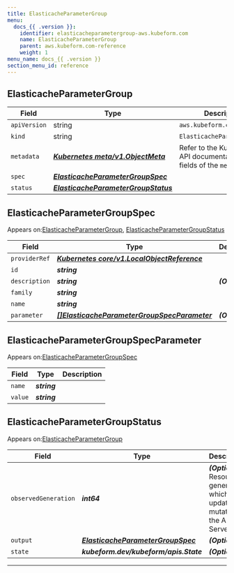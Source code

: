 ```yaml
---
title: ElasticacheParameterGroup
menu:
  docs_{{ .version }}:
    identifier: elasticacheparametergroup-aws.kubeform.com
    name: ElasticacheParameterGroup
    parent: aws.kubeform.com-reference
    weight: 1
menu_name: docs_{{ .version }}
section_menu_id: reference
---
```


## ElasticacheParameterGroup
| Field | Type | Description |
| ------ | ----- | ----------- |
| `apiVersion` | string | `aws.kubeform.com/v1alpha1` |
|    `kind` | string | `ElasticacheParameterGroup` |
| `metadata` | ***[Kubernetes meta/v1.ObjectMeta](https://kubernetes.io/docs/reference/generated/kubernetes-api/v1.13/#objectmeta-v1-meta)***|Refer to the Kubernetes API documentation for the fields of the `metadata` field.|
| `spec` | ***[ElasticacheParameterGroupSpec](#elasticacheparametergroupspec)***||
| `status` | ***[ElasticacheParameterGroupStatus](#elasticacheparametergroupstatus)***||
## ElasticacheParameterGroupSpec

Appears on:[ElasticacheParameterGroup](#elasticacheparametergroup), [ElasticacheParameterGroupStatus](#elasticacheparametergroupstatus)

| Field | Type | Description |
| ------ | ----- | ----------- |
| `providerRef` | ***[Kubernetes core/v1.LocalObjectReference](https://kubernetes.io/docs/reference/generated/kubernetes-api/v1.13/#localobjectreference-v1-core)***||
| `id` | ***string***||
| `description` | ***string***| ***(Optional)*** |
| `family` | ***string***||
| `name` | ***string***||
| `parameter` | ***[[]ElasticacheParameterGroupSpecParameter](#elasticacheparametergroupspecparameter)***| ***(Optional)*** |
## ElasticacheParameterGroupSpecParameter

Appears on:[ElasticacheParameterGroupSpec](#elasticacheparametergroupspec)

| Field | Type | Description |
| ------ | ----- | ----------- |
| `name` | ***string***||
| `value` | ***string***||
## ElasticacheParameterGroupStatus

Appears on:[ElasticacheParameterGroup](#elasticacheparametergroup)

| Field | Type | Description |
| ------ | ----- | ----------- |
| `observedGeneration` | ***int64***| ***(Optional)*** Resource generation, which is updated on mutation by the API Server.|
| `output` | ***[ElasticacheParameterGroupSpec](#elasticacheparametergroupspec)***| ***(Optional)*** |
| `state` | ***kubeform.dev/kubeform/apis.State***| ***(Optional)*** |
---
